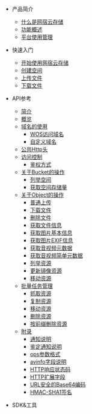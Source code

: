 * 产品简介
	* [什么是网宿云存储](guide/what-is-wcs.md)
	* [功能概述](guide/wcs-overview.md)
	* [平台使用管理](guide/wcs-console-guide.md)

* 快速入门
	* [开始使用网宿云存储]()
	* [创建空间]()
	* [上传文件]()
	* [下载文件]()

* API参考
	* [简介]()
	* [概览]()
	* [域名的使用]()
		* [WOS访问域名]()
		* [自定义域名]()
	* [公共Http头]()
	* [访问控制]()
		* [鉴权方式]()
	* [关于Bucket的操作]()
		* [列举空间]()
		* [获取空间存储量]()
	* [关于Object的操作]()
		* [普通上传]()
		* [下载文件]()
		* [删除文件]()
		* [获取文件信息]()
		* [获取图片基本信息]()
		* [获取图片EXIF信息]()
		* [获取音视频元数据]()
		* [获取音视频简单元数据]()
		* [列举资源]()
		* [更新镜像资源]()
		* [移动资源]()
	* [批量任务管理]()
		* [抓取资源]()
		* [复制资源]()
		* [移动资源]()
		* [删除资源]()
		* [按前缀删除资源]()
	* [附录]()
		* [通知说明]()
		* [鉴定通知说明]()
		* [ops参数格式]()
		* [avinfo字段说明]()
		* [HTTP响应状态码]()
		* [HTTP扩展字段]()
		* [URL安全的Base64编码]()
		* [HMAC-SHA1签名]()

* SDK&工具
